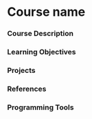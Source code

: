 # Course name

### Course Description

### Learning Objectives

### Projects

### References

### Programming Tools
